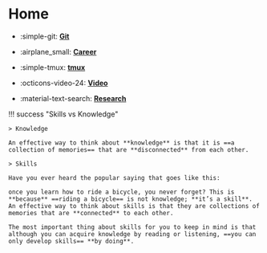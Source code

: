 # Home

<div class="grid cards" markdown>

- :simple-git: **[Git](./tools/git/git.md)**

- :airplane_small: **[Career](./career/roadmap/developer-plan.md)**

- :simple-tmux: **[tmux](./tools/terminal/tmux/tmux.md)**

- :octicons-video-24: **[Video](./video/vid.md)**

- :material-text-search: **[Research](./research/ai.md)**

</div>

!!! success "Skills vs Knowledge"

    > Knowledge

    An effective way to think about **knowledge** is that it is ==a collection of memories== that are **disconnected** from each other.

    > Skills

    Have you ever heard the popular saying that goes like this:

    once you learn how to ride a bicycle, you never forget? This is **because** ==riding a bicycle== is not knowledge; **it’s a skill**. An effective way to think about skills is that they are collections of memories that are **connected** to each other.

    The most important thing about skills for you to keep in mind is that although you can acquire knowledge by reading or listening, ==you can only develop skills== **by doing**.
